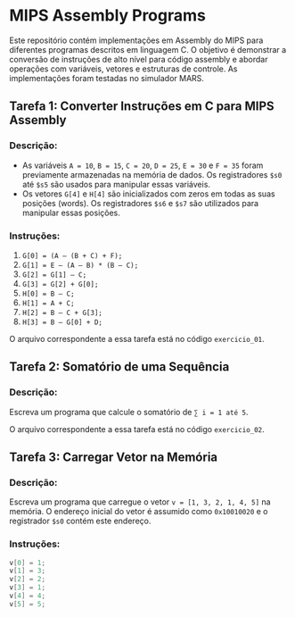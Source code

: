 # MIPS Assembly Programs

Este repositório contém implementações em Assembly do MIPS para diferentes programas descritos em linguagem C. O objetivo é demonstrar a conversão de instruções de alto nível para código assembly e abordar operações com variáveis, vetores e estruturas de controle. As implementações foram testadas no simulador MARS.

## Tarefa 1: Converter Instruções em C para MIPS Assembly

### Descrição:
- As variáveis `A = 10`, `B = 15`, `C = 20`, `D = 25`, `E = 30` e `F = 35` foram previamente armazenadas na memória de dados. Os registradores `$s0` até `$s5` são usados para manipular essas variáveis.
- Os vetores `G[4]` e `H[4]` são inicializados com zeros em todas as suas posições (words). Os registradores `$s6` e `$s7` são utilizados para manipular essas posições.
  
### Instruções:
1. `G[0] = (A – (B + C) + F);`
2. `G[1] = E – (A – B) * (B – C);`
3. `G[2] = G[1] – C;`
4. `G[3] = G[2] + G[0];`
5. `H[0] = B – C;`
6. `H[1] = A + C;`
7. `H[2] = B – C + G[3];`
8. `H[3] = B – G[0] + D;`

O arquivo correspondente a essa tarefa está no código `exercicio_01`.

## Tarefa 2: Somatório de uma Sequência

### Descrição:
Escreva um programa que calcule o somatório de `∑ i = 1 até 5`.

O arquivo correspondente a essa tarefa está no código `exercicio_02`.

## Tarefa 3: Carregar Vetor na Memória

### Descrição:
Escreva um programa que carregue o vetor `v = [1, 3, 2, 1, 4, 5]` na memória. O endereço inicial do vetor é assumido como `0x10010020` e o registrador `$s0` contém este endereço.

### Instruções:
```c
v[0] = 1;
v[1] = 3;
v[2] = 2;
v[3] = 1;
v[4] = 4;
v[5] = 5;
